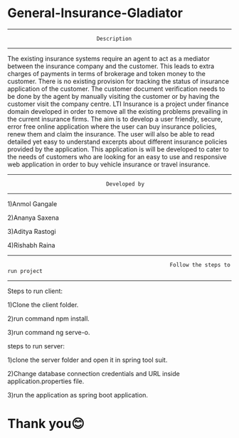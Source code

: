 # General-Insurance-Gladiator

-------------------------------------------------------------------------------------------------------------------------------------------------------------------
								Description
-------------------------------------------------------------------------------------------------------------------------------------------------------------------
The existing insurance systems require an agent to act as a mediator between the insurance
company and the customer. This leads to extra charges of payments in terms of brokerage
and token money to the customer. There is no existing provision for tracking the status of
insurance application of the customer. The customer document verification needs to be done
by the agent by manually visiting the customer or by having the customer visit the company
centre.
LTI Insurance is a project under finance domain developed in order to remove all the existing
problems prevailing in the current insurance firms. The aim is to develop a user friendly,
secure, error free online application where the user can buy insurance policies, renew them
and claim the insurance. The user will also be able to read detailed yet easy to understand
excerpts about different insurance policies provided by the application.
This application is will be developed to cater to the needs of customers who are looking for
an easy to use and responsive web application in order to buy vehicle insurance or travel
insurance.

-------------------------------------------------------------------------------------------------------------------------------------------------------------------
							       Developed by
-------------------------------------------------------------------------------------------------------------------------------------------------------------------

1)Anmol Gangale

2)Ananya Saxena

3)Aditya Rastogi

4)Rishabh Raina

------------------------------------------------------------------------------------------------------------------------------------------------------------------
                                                       Follow the steps to run project
------------------------------------------------------------------------------------------------------------------------------------------------------------------
Steps to run client:

1)Clone the client folder.

2)run command npm install.

3)run command ng serve-o.

steps to run server:

1)clone the server folder and open it in spring tool suit.

2)Change database connection credentials and URL inside application.properties file.

3)run the application as spring boot application.

# Thank you😊
